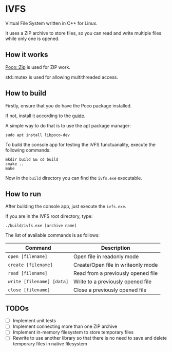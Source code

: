 # IVFS

Virtual File System written in C++ for Linux.

It uses a ZIP archive to store files, so you can read and write multiple files while only one is opened.

## How it works

[Poco::Zip](https://docs.pocoproject.org/current/Poco.Zip.html) is used for ZIP work.

std::mutex is used for allowing multithreaded access.

## How to build

Firstly, ensure that you do have the Poco package installed.

If not, install it according to the [guide](https://pocoproject.org/download.html).

A simple way to do that is to use the apt package manager:

```shell
sudo apt install libpoco-dev
```

To build the console app for testing the IVFS functuanality, execute the following commands:

```shell
mkdir build && cd build
cmake ..
make
```

Now in the ```build``` directory you can find the ```ivfs.exe``` executable.

## How to run

After building the console app, just execute the ```ivfs.exe```.

If you are in the IVFS root directory, type:

```shell
./build/ivfs.exe [archive name]
```

The list of available commands is as follows:

| Command                       | Description                        |
|-------------------------------|------------------------------------|
| ```open [filename]```         | Open file in readonly mode         |
| ```create [filename]```       | Create/Open file in writeonly mode |
| ```read [filename]```         | Read from a previously opened file |
| ```write [filename] [data]``` | Write to a previously opened file  |
| ```close [filename]```        | Close a previously opened file     |         

## TODOs

- [ ] Implement unit tests
- [ ] Implement connecting more than one ZIP archive
- [ ] Implement in-memory filesystem to store temporary files
- [ ] Rewrite to use another library so that there is no need to save and delete temporary files in native filesystem